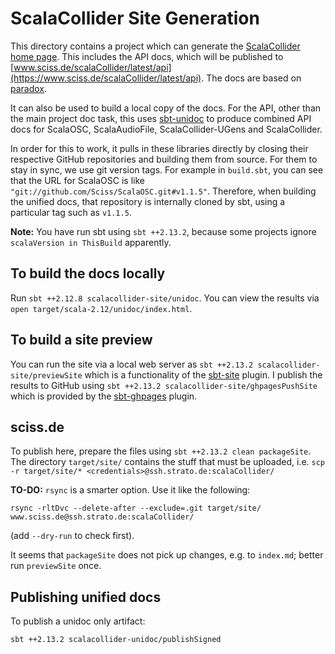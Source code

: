 # ScalaCollider Site Generation

This directory contains a project which can generate
the [ScalaCollider home page](https://www.sciss.de/scalaCollider). This includes the API docs, which will be
published to [www.sciss.de/scalaCollider/latest/api](https://www.sciss.de/scalaCollider/latest/api). The docs
are based on [paradox](https://github.com/lightbend/paradox).

It can also be used to build a local copy of the docs. For the API, other than the main project doc task, this
uses [sbt-unidoc](https://github.com/sbt/sbt-unidoc) to produce combined API docs for ScalaOSC, ScalaAudioFile,
ScalaCollider-UGens and ScalaCollider.

In order for this to work, it pulls in these libraries directly by closing their respective GitHub repositories
and building them from source. For them to stay in sync, we use git version tags. For example in `build.sbt`, you
can see that the URL for ScalaOSC is like `"git://github.com/Sciss/ScalaOSC.git#v1.1.5"`. Therefore, when building the
unified docs, that repository is internally cloned by sbt, using a particular tag such as `v1.1.5`.

__Note:__ You have run sbt using `sbt ++2.13.2`, because some projects ignore `scalaVersion in ThisBuild` apparently.

## To build the docs locally

Run `sbt ++2.12.8 scalacollider-site/unidoc`. You can view the results via `open target/scala-2.12/unidoc/index.html`.

## To build a site preview

You can run the site via a local web server as `sbt ++2.13.2 scalacollider-site/previewSite` which is a functionality of
the [sbt-site](https://github.com/sbt/sbt-site) plugin. I publish the results to GitHub using
`sbt ++2.13.2 scalacollider-site/ghpagesPushSite` which is provided by the [sbt-ghpages](https://github.com/sbt/sbt-ghpages) plugin.

## sciss.de

To publish here, prepare the files using `sbt ++2.13.2 clean packageSite`. The directory `target/site/` contains the stuff
that must be uploaded, i.e. `scp -r target/site/* <credentials>@ssh.strato.de:scalaCollider/`

__TO-DO:__ `rsync` is a smarter option. Use it like the following:

    rsync -rltDvc --delete-after --exclude=.git target/site/ www.sciss.de@ssh.strato.de:scalaCollider/

(add `--dry-run` to check first).

It seems that `packageSite` does not pick up changes, e.g. to `index.md`; better run `previewSite` once.

## Publishing unified docs

To publish a unidoc only artifact:

    sbt ++2.13.2 scalacollider-unidoc/publishSigned

